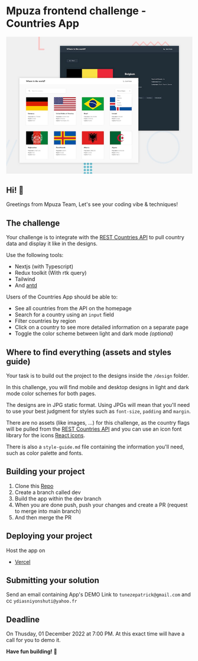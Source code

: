 # Mpuza frontend challenge - Countries App

![Countries App](./design/desktop-preview.jpg)

## Hi! 👋

Greetings from Mpuza Team, Let's see your coding vibe & techniques!

## The challenge

Your challenge is to integrate with the [REST Countries API](https://restcountries.com) to pull country data and display it like in the designs.

Use the following tools:

- Nextjs (with Typescript)
- Redux toolkit (With rtk query)
- Tailwind
- And [antd](https://ant.design)

Users of the Countries App should be able to:

- See all countries from the API on the homepage
- Search for a country using an `input` field
- Filter countries by region
- Click on a country to see more detailed information on a separate page
- Toggle the color scheme between light and dark mode _(optional)_

## Where to find everything (assets and styles guide)

Your task is to build out the project to the designs inside the `/design` folder.

In this challenge, you will find mobile and desktop designs in light and dark mode color schemes for both pages.

The designs are in JPG static format. Using JPGs will mean that you'll need to use your best judgment for styles such as `font-size`, `padding` and `margin`.

There are no assets (like images, ...) for this challenge, as the country flags will be pulled from the [REST Countries API](https://restcountries.com) and you can use an icon font library for the icons [React icons](https://react-icons.github.io/react-icons/).

There is also a `style-guide.md` file containing the information you'll need, such as color palette and fonts.

## Building your project

1. Clone this [Repo](https://github.com/MpuzaInc/leila-countries-app.git)
2. Create a branch called dev
3. Build the app within the dev branch
4. When you are done push, push your changes and create a PR (request to merge into main branch)
5. And then merge the PR

## Deploying your project

Host the app on

- [Vercel](https://vercel.com/)

## Submitting your solution

Send an email containing App's DEMO Link to `tunezepatrick@gmail.com` and cc `ydiasniyonshuti@yahoo.fr`

## Deadline

On Thusday, 01 December 2022 at 7:00 PM. At this exact time will have a call for you to demo it.

**Have fun building!** 🚀
